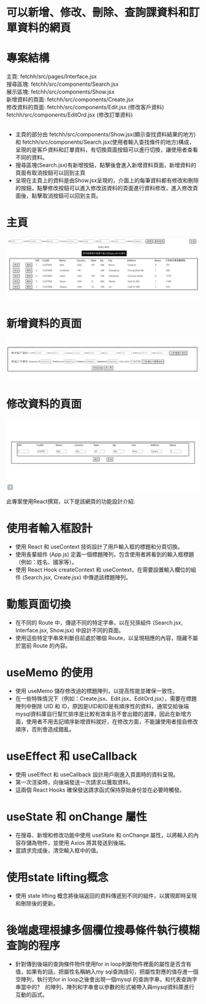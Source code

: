 # 可以新增、修改、刪除、查詢課資料和訂單資料的網頁

# 專案結構
主頁: fetchh/src/pages/Interface.jsx <br>
搜尋區塊: fetchh/src/components/Search.jsx <br>
展示區塊: fetchh/src/components/Show.jsx <br>
新增資料的頁面: fetchh/src/components/Create.jsx<br>
修改資料的頁面: fetchh/src/components/Edit.jsx (修改客戶資料) fetchh/src/components/EditOrd.jsx (修改訂單資料) <br>
<br>
- 主頁的部分由 fetchh/src/components/Show.jsx(顯示查找資料結果的地方) 和 fetchh/src/components/Search.jsx(使用者輸入查找條件的地方)構成，呈現的是客戶資料和訂單資料，有切換頁面按鈕可以進行切換，讓使用者查看不同的資料。
- 搜尋區塊(Search.jsx)有新增按鈕，點擊後會進入新增資料頁面，新增資料的頁面有取消按鈕可以回到主頁
- 呈現在主頁上的資料是由Show.jsx呈現的，介面上的每筆資料都有修改和刪除的按鈕，點擊修改按鈕可以進入修改該資料的頁面進行資料修改，進入修改頁面後，點擊取消按鈕可以回到主頁。

# 主頁
![image](https://github.com/rolling-shrimp/project2/blob/master/88.png)

# 新增資料的頁面
![image](https://github.com/rolling-shrimp/project2/blob/master/784.png)

# 修改資料的頁面
![image]( https://github.com/rolling-shrimp/project2/blob/master/%E8%9E%A2%E5%B9%95%E6%93%B7%E5%8F%96%E7%95%AB%E9%9D%A2%202023-10-02%20154937.png)

此專案使用React撰寫，以下是該網頁的功能設計介紹:

# 使用者輸入框設計
- 使用 React 和 useContext 技術設計了用戶輸入框的標題和分頁切換。
 - 使用長輩組件 (App.js) 定義一個標題陣列，包含使用者將看到的輸入框標題（例如：姓名、國家等）。
 - 使用 React Hook createContext 和 useContext，在需要設置輸入欄位的組件 (Search.jsx, Create.jsx) 中傳遞該標題陣列。

# 動態頁面切換
- 在不同的 Route 中，傳遞不同的特定字串，以在兒孫組件 (Search.jsx, Interface.jsx, Show.jsx) 中設計不同的頁面。
- 使用這些特定字串來判斷目前處於哪個 Route，以呈現相應的內容，隱藏不屬於當前 Route 的內容。

# useMemo 的使用
- 使用 useMemo 儲存修改過的標題陣列，以提高性能並確保一致性。
- 在一些特殊情況下（例如：Create.jsx、Edit.jsx、EditOrd.jsx），需要在標題陣列中刪除 UID 和 ID，原因是UID和ID是有順序性的資料，通常交給後端mysql資料庫自行幫忙排序是比較有效率且不會出錯的選擇，因此在新增方面，使用者不用去記順序新增資料就好，在修改方面，不能讓使用者擅自修改順序，否則會造成錯亂。
# useEffect 和 useCallback

- 使用 useEffect 和 useCallback 設計用戶剛進入頁面時的資料呈現。
- 第一次渲染時，向後端發送一次請求以獲取資料。
- 這兩個 React Hooks 確保發送請求函式保持原始身份並在必要時觸發。

# useState 和 onChange 屬性

- 在搜尋、新增和修改功能中使用 useState 和 onChange 屬性，以將輸入的內容存儲為物件，並使用 Axios 將其發送到後端。
- 當請求完成後，清空輸入框中的值。

# 使用state lifting概念
- 使用 state lifting 概念將後端返回的資料傳遞到不同的組件，以實現即時呈現和刪除後的更新。

# 後端處理根據多個欄位搜尋條件執行模糊查詢的程序
- 針對傳到後端的查詢條件物件使用for in loop判斷物件裡面的屬性是否含有值，如果有的話，把屬性名稱納入my sql查詢語句，把屬性對應的值存進一個空陣列，執行完for in loop之後會出現一個mysql 的查詢字串，和代表查詢字串當中的?　的陣列，陣列和字串會以參數的形式被帶入與mysql資料庫進行互動的函式。





